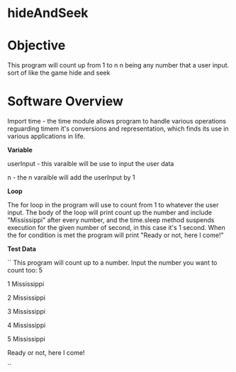 # hideAndSeek

Objective
==========

This program will count up from 1 to n n being any number that a user input. sort of like the game hide and seek

Software Overview
==================

Import time - the time module allows program to handle various operations reguarding timem it's conversions and representation, which finds its use in various applications in life. 

**Variable**

userInput - this varaible will be use to input the user data

n - the n varaible will add the userInput by 1 


**Loop**

The for loop in the program will use to count from 1 to whatever the user input. 
The body of the loop will print count up the number and include "Mississippi" after every number, and the time.sleep method suspends execution for the given number of second, in this case it's 1 second. When the for condition is met the program will print "Ready or not, here I come!"

**Test Data**

``
This program will count up to a number. Input the number you want to count too: 5

1 Mississippi

2 Mississippi

3 Mississippi

4 Mississippi

5 Mississippi

Ready or not, here I come!

``

